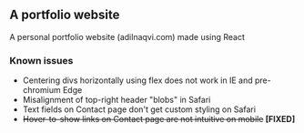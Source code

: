 ## A portfolio website
A personal portfolio website (adilnaqvi.com) made using React

### Known issues
* Centering divs horizontally using flex does not work in IE and pre-chromium Edge
* Misalignment of top-right header "blobs" in Safari
* Text fields on Contact page don't get custom styling on Safari
* ~~Hover-to-show links on Contact page are not intuitive on mobile~~ **[FIXED]**
